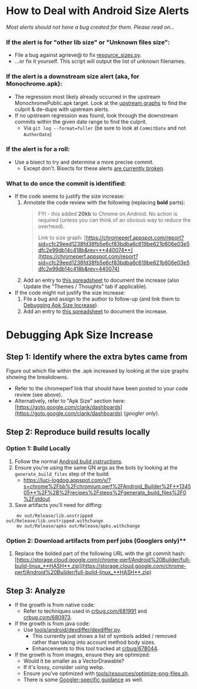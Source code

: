 # How to Deal with Android Size Alerts

*Most alerts should not have a bug created for them. Please read on...*

### If the alert is for "other lib size" or "Unknown files size":
 * File a bug against agrieve@ to fix
   [resource_sizes.py](https://cs.chromium.org/chromium/src/build/android/resource_sizes.py).
 * ...or fix it yourself. This script will output the list of unknown
   filenames.

### If the alert is a downstream size alert (aka, for Monochrome.apk):
 * The regression most likely already occurred in the upstream
   MonochromePublic.apk target. Look at the
   [upstream graphs](https://chromeperf.appspot.com/report?sid=cfc29eed1238fd38fb5e6cf83bdba6c619be621b606e03e5dfc2e99db14c418b&num_points=1500)
   to find the culprit & de-dupe with upstream alerts.
 * If no upstream regression was found, look through the downstream commits
   within the given date range to find the culprit.
    * Via `git log --format=fuller` (be sure to look at `CommitDate` and not
      `AuthorDate`)

### If the alert is for a roll:
 * Use a bisect to try and determine a more precise commit.
    * Except don't. Bisects for these alerts [are currently broken](https://bugs.chromium.org/p/chromium/issues/detail?id=678338).

### What to do once the commit is identified:
 * If the code seems to justify the size increase:
    1. Annotate the code review with the following (replacing **bold** parts):
       > FYI - this added **20kb** to Chrome on Android. No action is required
       > (unless you can think of an obvious way to reduce the overhead).
       >
       > Link to size graph:
[https://chromeperf.appspot.com/report?sid=cfc29eed1238fd38fb5e6cf83bdba6c619be621b606e03e5dfc2e99db14c418b&rev=**440074**](https://chromeperf.appspot.com/report?sid=cfc29eed1238fd38fb5e6cf83bdba6c619be621b606e03e5dfc2e99db14c418b&rev=440074)
    2. Add an entry to
      [this spreadsheet](https://docs.google.com/spreadsheets/d/1GrRkszV7Oy5pVsaMb5Eb6s8izW9t4dElBxIH3iGq93o/edit#gid=1894856744)
      to document the increase (also Update the "Themes / Thoughts" tab if
      applicable).
 * If the code might not justify the size increase:
    1. File a bug and assign to the author to follow-up (and link them to
       [Debugging Apk Size Increase](https://chromium.googlesource.com/chromium/src/+/master/tools/perf/docs/apk_size_regressions.md#Debugging-Apk-Size-Increase)).
    2. Add an entry to
      [this spreadsheet](https://docs.google.com/spreadsheets/d/1GrRkszV7Oy5pVsaMb5Eb6s8izW9t4dElBxIH3iGq93o/edit#gid=1894856744)
      to document the increase.

# Debugging Apk Size Increase

## Step 1: Identify where the extra bytes came from

Figure out which file within the .apk increased by looking at the size graphs
showing the breakdowns.

 * Refer to the chromeperf link that should have been posted to your code
   review (see above).
 * Alternatively, refer to "Apk Size" section here:
   [https://goto.google.com/clank/dashboards](https://goto.google.com/clank/dashboards) (*googler only*).

## Step 2: Reproduce build results locally

### Option 1: Build Locally
 1. Follow the normal [Android build instructions](https://chromium.googlesource.com/chromium/src/+/master/docs/android_build_instructions.md).
 1. Ensure you're using the same GN args as the bots by looking at the `generate_build_files` step of the build:
    * https://luci-logdog.appspot.com/v/?s=chrome%2Fbb%2Fchromium.perf%2FAndroid_Builder%2F**134505**%2F%2B%2Frecipes%2Fsteps%2Fgenerate_build_files%2F0%2Fstdout
 3. Save artifacts you'll need for diffing:

```shell
    mv out/Release/lib.unstripped out/Release/lib.unstripped.withchange
    mv out/Release/apks out/Release/apks.withchange
```

### Option 2: Download artifacts from perf jobs (Googlers only)**
 1. Replace the bolded part of the following URL with the git commit hash:
  [https://storage.cloud.google.com/chrome-perf/Android%20Builder/full-build-linux_**HASH**.zip](https://storage.cloud.google.com/chrome-perf/Android%20Builder/full-build-linux_**HASH**.zip)

## Step 3: Analyze

 * If the growth is from native code:
    * Refer to techniques used in [crbug.com/681991](https://bugs.chromium.org/p/chromium/issues/detail?id=681991)
      and [crbug.com/680973](https://bugs.chromium.org/p/chromium/issues/detail?id=680973).
 * If the growth is from java code:
    * Use [tools/android/dexdiffer/dexdiffer.py](https://cs.chromium.org/chromium/src/tools/android/dexdiffer/dexdiffer.py).
        * This currently just shows a list of symbols added / removed rather than
          taking into account method body sizes.
        * Enhancements to this tool tracked at
          [crbug/678044](https://bugs.chromium.org/p/chromium/issues/detail?id=678044).
 * If the growth is from images, ensure they are optimized:
    * Would it be smaller as a VectorDrawable?
    * If it's lossy, consider using webp.
    * Ensure you've optimized with
      [tools/resources/optimize-png-files.sh](https://cs.chromium.org/chromium/src/tools/resources/optimize-png-files.sh).
    * There is some [Googler-specific guidance](https://goto.google.com/clank/engineering/best-practices/adding-image-assets) as well.
